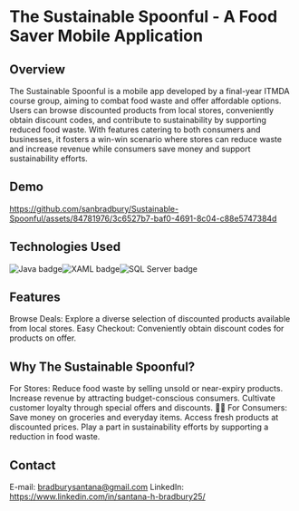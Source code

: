 # The Sustainable Spoonful - A Food Saver Mobile Application

## Overview
The Sustainable Spoonful is a mobile app developed by a final-year ITMDA course group, aiming to combat food waste and offer affordable options. 
Users can browse discounted products from local stores, conveniently obtain discount codes, and contribute to sustainability by supporting reduced food waste. 
With features catering to both consumers and businesses, it fosters a win-win scenario where stores can reduce waste and increase revenue while consumers save money and support sustainability efforts.

## Demo
https://github.com/sanbradbury/Sustainable-Spoonful/assets/84781976/3c6527b7-baf0-4691-8c04-c88e5747384d

## Technologies Used
![Java badge](https://img.shields.io/badge/Java-ED8B00?style=for-the-badge&logo=java&logoColor=white)![XAML badge](https://img.shields.io/badge/-XAML-0C54C2?logo=XAML&logoColor=white&style=flat)![SQL Server badge](https://img.shields.io/badge/-MicrosoftSQLServer-CC2927?logo=microsoftsqlserver&logoColor=white&style=flat)

## Features
Browse Deals: Explore a diverse selection of discounted products available from local stores.
Easy Checkout: Conveniently obtain discount codes for products on offer.

## Why The Sustainable Spoonful?
For Stores:
Reduce food waste by selling unsold or near-expiry products.
Increase revenue by attracting budget-conscious consumers.
Cultivate customer loyalty through special offers and discounts. 💸🛒
For Consumers:
Save money on groceries and everyday items.
Access fresh products at discounted prices.
Play a part in sustainability efforts by supporting a reduction in food waste.

## Contact
E-mail: bradburysantana@gmail.com
LinkedIn: https://www.linkedin.com/in/santana-h-bradbury25/
